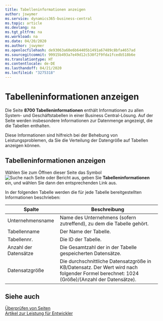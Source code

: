 ```yaml
---
title: Tabelleninformationen anzeigen
author: jswymer
ms.service: dynamics365-business-central
ms.topic: article
ms.devlang: na
ms.tgt_pltfrm: na
ms.workload: na
ms.date: 04/20/2020
ms.author: jswymer
ms.openlocfilehash: de93063a60e6b64405b1491a67489c8bfa4657ad
ms.sourcegitcommit: 99915b493a7e49d12c530f2f9fda1fcedb518b6e
ms.translationtype: HT
ms.contentlocale: de-DE
ms.lasthandoff: 04/21/2020
ms.locfileid: "3275318"
---
```

# <a name="viewing-table-information"></a>Tabelleninformationen anzeigen

Die Seite **8700 Tabelleninformationen** enthält Informationen zu allen System- und Geschäftstabellen in einer Business Central-Lösung. Auf der Seite werden insbesondere Informationen zur Datenmenge angezeigt, die die Tabellen enthalten.

Diese Informationen sind hilfreich bei der Behebung von Leistungsproblemen, da Sie die Verteilung der Datengröße auf Tabellen anzeigen können.

## <a name="viewing-table-information"></a>Tabelleninformationen anzeigen

Wählen Sie zum Öffnen dieser Seite das Symbol ![Suche nach Seite oder Bericht](media/ui-search/search_small.png "Suchen Sie nach dem Symbol Seite oder Bericht") aus, geben Sie **Tabelleninformationen** ein, und wählen Sie dann den entsprechenden Link aus.

In der folgenden Tabelle werden die für jede Tabelle bereitgestellten Informationen beschrieben:

|Spalte|Beschreibung|
|------|-----------|
|Unternehmensname|Name des Unternehmens (sofern zutreffend), zu dem die Tabelle gehört.|
|Tabellenname|Der Name der Tabelle.|
|Tabellennr.|Die ID der Tabelle.|
|Anzahl der Datensätze|Die Gesamtzahl der in der Tabelle gespeicherten Datensätze.|
|Datensatzgröße|Die durchschnittliche Datensatzgröße in KB/Datensatz. Der Wert wird nach folgender Formel berechnet: 1024 (Größe)/(Anzahl der Datensätze). |

## <a name="see-also"></a>Siehe auch

[Überprüfen von Seiten](across-inspect-page.md)  
[Artikel zur Leistung für Entwickler](/dynamics365/business-central/dev-itpro/performance/performance-developer)  
